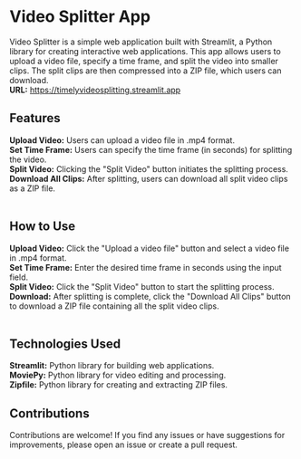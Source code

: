 # Video Splitter App
Video Splitter is a simple web application built with Streamlit, a Python library for creating interactive web applications. This app allows users to upload a video file, specify a time frame, and split the video into smaller clips. The split clips are then compressed into a ZIP file, which users can download. <br> 
**URL:** https://timelyvideosplitting.streamlit.app <br>

## Features
**Upload Video:** Users can upload a video file in .mp4 format. <br>
**Set Time Frame:** Users can specify the time frame (in seconds) for splitting the video. <br>
**Split Video:** Clicking the "Split Video" button initiates the splitting process. <br>
**Download All Clips:** After splitting, users can download all split video clips as a ZIP file. <br> <br>

## How to Use
**Upload Video:** Click the "Upload a video file" button and select a video file in .mp4 format. <br>
**Set Time Frame:** Enter the desired time frame in seconds using the input field. <br>
**Split Video:** Click the "Split Video" button to start the splitting process. <br>
**Download:** After splitting is complete, click the "Download All Clips" button to download a ZIP file containing all the split video clips. <br> <br>

## Technologies Used
**Streamlit:** Python library for building web applications. <br>
**MoviePy:** Python library for video editing and processing. <br>
**Zipfile:** Python library for creating and extracting ZIP files. <br>

## Contributions
Contributions are welcome! If you find any issues or have suggestions for improvements, please open an issue or create a pull request.
